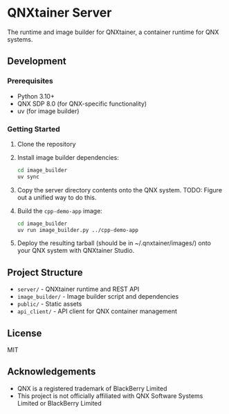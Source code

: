 # QNXtainer Server

The runtime and image builder for QNXtainer, a container runtime for QNX systems.

## Development

### Prerequisites

- Python 3.10+
- QNX SDP 8.0 (for QNX-specific functionality)
- uv (for image builder)

### Getting Started

1. Clone the repository
2. Install image builder dependencies:
   ```bash
   cd image_builder
   uv sync
   ```
3. Copy the server directory contents onto the QNX system.
   TODO: Figure out a unified way to do this.

4. Build the `cpp-demo-app` image:

   ```bash
   cd image_builder
   uv run image_builder.py ../cpp-demo-app
   ```

5. Deploy the resulting tarball (should be in ~/.qnxtainer/images/) onto your QNX system with QNXtainer Studio.

## Project Structure

- `server/` - QNXtainer runtime and REST API
- `image_builder/` - Image builder script and dependencies
- `public/` - Static assets
- `api_client/` - API client for QNX container management

## License

MIT

## Acknowledgements

- QNX is a registered trademark of BlackBerry Limited
- This project is not officially affiliated with QNX Software Systems Limited or BlackBerry Limited

